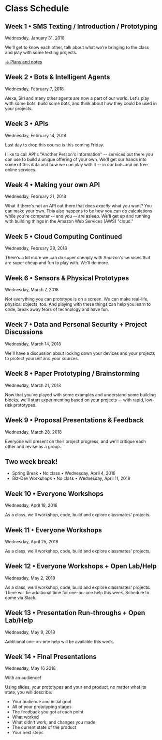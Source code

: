 # Class Schedule

## Week 1 • SMS Texting / Introduction / Prototyping

Wednesday, January 31, 2018

We'll get to know each other, talk about what we're bringing to the class and play with some texting projects.

[-> Plans and notes](week01)

## Week 2 • Bots & Intelligent Agents 

Wednesday, February 7, 2018

Alexa, Siri and many other agents are now a part of our world. Let's play with some bots, build some bots, and think about how they could be used in your projects.

## Week 3 • APIs

Wednesday, February 14, 2018

Last day to drop this course is this coming Friday. 

I like to call API's "Another Person's Information" -- services out there you can use to build a unique offering of your own. We'll get our hands into some of this data and how we can play with it -- in our bots and on free online services.

## Week 4 • Making your own API

Wednesday, February 21, 2018

What if there's not an API out there that does _exactly_ what you want? You can make your own. This also happens to be how you can do calculations while you're computer -- and you -- are asleep. We'll get up and running with building things in the Amazon Web Services (AWS) "cloud."

## Week 5 • Cloud Computing Continued

Wednesday, February 28, 2018

There's a lot more we can do super cheaply with Amazon's services that are super cheap and fun to play with. We'll do more.

## Week 6 • Sensors & Physical Prototypes

Wednesday, March 7, 2018

Not everything you can prototype is on a screen. We can make real-life, physical objects, too. And playing with these things can help you learn to code, break away fears of technology and have fun.

## Week 7 • Data and Personal Security + Project Discussions 

Wednesday, March 14, 2018

We'll have a discussion about locking down your devices and your projects to protect yourself and your sources.

## Week 8 • Paper Prototyping / Brainstorming

Wednesday, March 21, 2018

Now that you've played with some examples and understand some building blocks, we'll start experimenting based on your projects -- with rapid, low-risk prototypes.

## Week 9 • Proposal Presentations & Feedback

Wednesday, March 28, 2018

Everyone will present on their project progress, and we'll critique each other and revise as a group. 

## Two week break!

- Spring Break • No class • Wednesday, April 4, 2018 
- Biz-Dev Workshops • No class • Wednesday, April 11, 2018

## Week 10 • Everyone Workshops

Wednesday, April 18, 2018

As a class, we'll workshop, code, build and explore classmates' projects.

## Week 11 • Everyone Workshops

Wednesday, April 25, 2018

As a class, we'll workshop, code, build and explore classmates' projects.

## Week 12 • Everyone Workshops + Open Lab/Help

Wednesday, May 2, 2018

As a class, we'll workshop, code, build and explore classmates' projects. There will be additional time for one-on-one help this week. Schedule to come via Slack.

## Week 13 • Presentation Run-throughs + Open Lab/Help

Wednesday, May 9, 2018

Additional one-on-one help will be available this week.

## Week 14 • Final Presentations

Wednesday, May 16 2018

With an audience!

Using slides, your prototypes and your end product, no matter what its state, you will describe:

* Your audience and initial goal
* All of your prototyping stages
* The feedback you got at each point
* What worked
* What didn't work, and changes you made
* The current state of the product
* Your next steps


	
